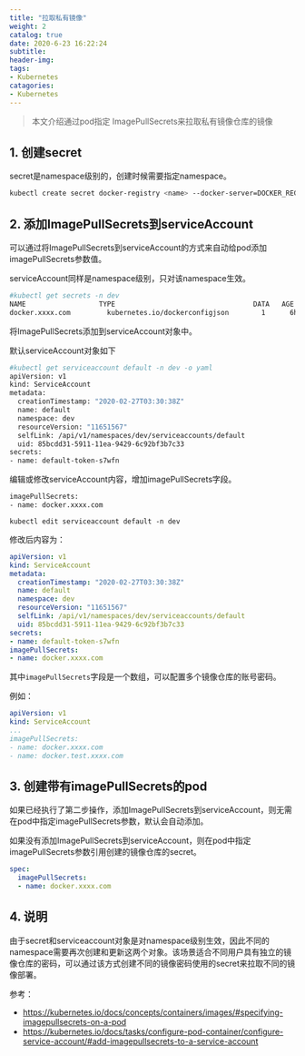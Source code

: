 ```yaml
---
title: "拉取私有镜像"
weight: 2
catalog: true
date: 2020-6-23 16:22:24
subtitle:
header-img:
tags:
- Kubernetes
catagories:
- Kubernetes
---
```


> 本文介绍通过pod指定 ImagePullSecrets来拉取私有镜像仓库的镜像

## 1. 创建secret

secret是namespace级别的，创建时候需要指定namespace。

```bash
kubectl create secret docker-registry <name> --docker-server=DOCKER_REGISTRY_SERVER --docker-username=DOCKER_USER --docker-password=DOCKER_PASSWORD -n <NAMESPACE>
```

## 2. 添加ImagePullSecrets到serviceAccount

可以通过将ImagePullSecrets到serviceAccount的方式来自动给pod添加imagePullSecrets参数值。

serviceAccount同样是namespace级别，只对该namespace生效。

```bash
#kubectl get secrets -n dev
NAME                  TYPE                                  DATA   AGE
docker.xxxx.com         kubernetes.io/dockerconfigjson        1      6h23m
```

将ImagePullSecrets添加到serviceAccount对象中。

默认serviceAccount对象如下

```bash
#kubectl get serviceaccount default -n dev -o yaml
apiVersion: v1
kind: ServiceAccount
metadata:
  creationTimestamp: "2020-02-27T03:30:38Z"
  name: default
  namespace: dev
  resourceVersion: "11651567"
  selfLink: /api/v1/namespaces/dev/serviceaccounts/default
  uid: 85bcdd31-5911-11ea-9429-6c92bf3b7c33
secrets:
- name: default-token-s7wfn
```

编辑或修改serviceAccount内容，增加imagePullSecrets字段。

```bash
imagePullSecrets:
- name: docker.xxxx.com
```

`kubectl edit serviceaccount default -n dev`

修改后内容为：

```yaml
apiVersion: v1
kind: ServiceAccount
metadata:
  creationTimestamp: "2020-02-27T03:30:38Z"
  name: default
  namespace: dev
  resourceVersion: "11651567"
  selfLink: /api/v1/namespaces/dev/serviceaccounts/default
  uid: 85bcdd31-5911-11ea-9429-6c92bf3b7c33
secrets:
- name: default-token-s7wfn
imagePullSecrets:
- name: docker.xxxx.com
```

其中`imagePullSecrets`字段是一个数组，可以配置多个镜像仓库的账号密码。

例如：

```yaml
apiVersion: v1
kind: ServiceAccount
...
imagePullSecrets:
- name: docker.xxxx.com
- name: docker.test.xxxx.com
```

## 3. 创建带有imagePullSecrets的pod

如果已经执行了第二步操作，添加ImagePullSecrets到serviceAccount，则无需在pod中指定imagePullSecrets参数，默认会自动添加。

如果没有添加ImagePullSecrets到serviceAccount，则在pod中指定imagePullSecrets参数引用创建的镜像仓库的secret。

```yaml
spec:
  imagePullSecrets:
  - name: docker.xxxx.com
```

## 4. 说明

由于secret和serviceaccount对象是对namespace级别生效，因此不同的namespace需要再次创建和更新这两个对象。该场景适合不同用户具有独立的镜像仓库的密码，可以通过该方式创建不同的镜像密码使用的secret来拉取不同的镜像部署。

参考：

- https://kubernetes.io/docs/concepts/containers/images/#specifying-imagepullsecrets-on-a-pod
- https://kubernetes.io/docs/tasks/configure-pod-container/configure-service-account/#add-imagepullsecrets-to-a-service-account